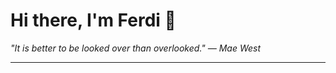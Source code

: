 <h1>Hi there, I'm Ferdi 👋</h1>

<p><em>
  "It is better to be looked over than overlooked." — Mae West
</em></p>

---
